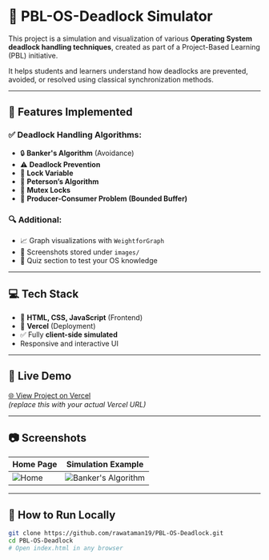# 🧠 PBL-OS-Deadlock Simulator

This project is a simulation and visualization of various **Operating System deadlock handling techniques**, created as part of a Project-Based Learning (PBL) initiative.

It helps students and learners understand how deadlocks are prevented, avoided, or resolved using classical synchronization methods.

---

## 📁 Features Implemented

### ✅ Deadlock Handling Algorithms:

- 🔒 **Banker's Algorithm** (Avoidance)
- ⚠️ **Deadlock Prevention**
- 📌 **Lock Variable**
- 🔁 **Peterson’s Algorithm**
- 🔐 **Mutex Locks**
- 🍴 **Producer-Consumer Problem (Bounded Buffer)**

### 🔍 Additional:

- 📈 Graph visualizations with `WeightforGraph`
- 📸 Screenshots stored under `images/`
- 🧠 Quiz section to test your OS knowledge

---

## 💻 Tech Stack

- 🔹 **HTML, CSS, JavaScript** (Frontend)
- 🔹 **Vercel** (Deployment)
- ✅ Fully **client-side simulated**
- Responsive and interactive UI

---

## 🚀 Live Demo

[🌐 View Project on Vercel](https://your-deployment-url.vercel.app)  
*(replace this with your actual Vercel URL)*

---

## 📷 Screenshots

| Home Page | Simulation Example |
|-----------|--------------------|
| ![Home](images/home.png) | ![Banker's Algorithm](images/banker.png) |

---

## 🧪 How to Run Locally

```bash
git clone https://github.com/rawataman19/PBL-OS-Deadlock.git
cd PBL-OS-Deadlock
# Open index.html in any browser
